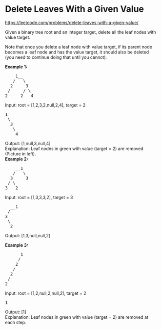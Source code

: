 # Delete Leaves With a Given Value
https://leetcode.com/problems/delete-leaves-with-a-given-value/

Given a binary tree root and an integer target, delete all the leaf nodes with value target.

Note that once you delete a leaf node with value target, if its parent node becomes a leaf node and has the value target, it should also be deleted (you need to continue doing that until you cannot).

<b>Example 1:</b>
<pre>
    1__
   /   \
  2     3
 /     / \
2     2   4
</pre>
Input: root = [1,2,3,2,null,2,4], target = 2
<pre>
1
 \
  3
   \
    4
</pre>
Output: [1,null,3,null,4]\
Explanation: Leaf nodes in green with value (target = 2) are removed (Picture in left).\
<b>Example 2:</b>
<pre>
    __1
   /   \
  3     3
 / \
3   2
</pre>
Input: root = [1,3,3,3,2], target = 3
<pre>
  __1
 /
3
 \
  2
</pre>
Output: [1,3,null,null,2]

<b>Example 3:</b>
<pre>
      1
     /
    2
   /
  2
 /
2
</pre>
Input: root = [1,2,null,2,null,2], target = 2
<pre>
1
</pre>
Output: [1]\
Explanation: Leaf nodes in green with value (target = 2) are removed at each step.